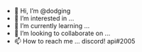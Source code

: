 - 👋 Hi, I’m @dodging
- 👀 I’m interested in ...
- 🌱 I’m currently learning ...
- 💞️ I’m looking to collaborate on ...
- 📫 How to reach me ... discord! api#2005

<!---
dodging/dodging is a ✨ special ✨ repository because its `README.md` (this file) appears on your GitHub profile.
You can click the Preview link to take a look at your changes.
--->
